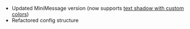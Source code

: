 - Updated MiniMessage version (now supports [text shadow with custom colors](https://docs.advntr.dev/minimessage/format.html#shadow-color))
- Refactored config structure